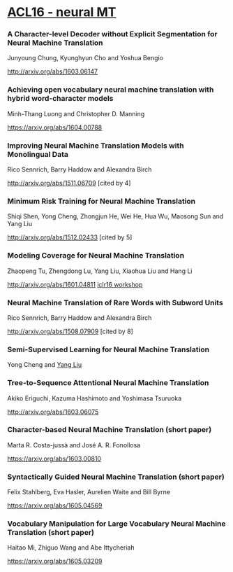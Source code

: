 # [ACL16 - neural MT ](http://acl2016.org/index.php?article_id=13)



### A Character-level Decoder without Explicit Segmentation for Neural Machine Translation
Junyoung Chung, Kyunghyun Cho and Yoshua Bengio

http://arxiv.org/abs/1603.06147

### Achieving open vocabulary neural machine translation with hybrid word-character models
Minh-Thang Luong and Christopher D. Manning

https://arxiv.org/abs/1604.00788

### Improving Neural Machine Translation Models with Monolingual Data
Rico Sennrich, Barry Haddow and Alexandra Birch

http://arxiv.org/abs/1511.06709 [cited by 4]

### Minimum Risk Training for Neural Machine Translation
Shiqi Shen, Yong Cheng, Zhongjun He, Wei He, Hua Wu, Maosong Sun and Yang Liu

http://arxiv.org/abs/1512.02433 [cited by 5]

### Modeling Coverage for Neural Machine Translation
Zhaopeng Tu, Zhengdong Lu, Yang Liu, Xiaohua Liu and Hang Li

http://arxiv.org/abs/1601.04811 [iclr16 workshop](http://beta.openreview.net/forum?id=jZ9WrEWPmsnlBG2XfGLl)

### Neural Machine Translation of Rare Words with Subword Units
Rico Sennrich, Barry Haddow and Alexandra Birch

http://arxiv.org/abs/1508.07909 [cited by 8]

### Semi-Supervised Learning for Neural Machine Translation
Yong Cheng and [Yang Liu](http://nlp.csai.tsinghua.edu.cn/~ly/)



### Tree-to-Sequence Attentional Neural Machine Translation
Akiko Eriguchi, Kazuma Hashimoto and Yoshimasa Tsuruoka

http://arxiv.org/abs/1603.06075

### Character-based Neural Machine Translation (short paper)
Marta R. Costa-jussà and José A. R. Fonollosa

https://arxiv.org/abs/1603.00810

### Syntactically Guided Neural Machine Translation (short paper)
Felix Stahlberg, Eva Hasler, Aurelien Waite and Bill Byrne

https://arxiv.org/abs/1605.04569

### Vocabulary Manipulation for Large Vocabulary Neural Machine Translation  (short paper)
Haitao Mi, Zhiguo Wang and Abe Ittycheriah

https://arxiv.org/abs/1605.03209

